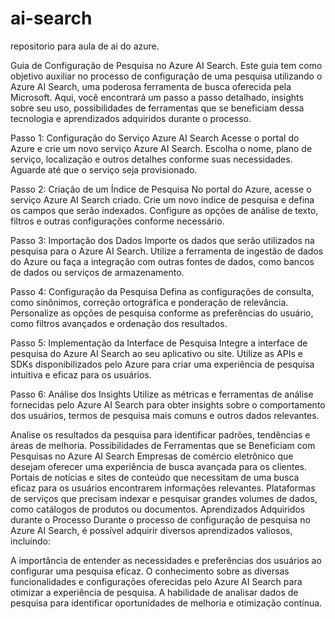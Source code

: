 # ai-search
repositorio para aula de ai do azure.

Guia de Configuração de Pesquisa no Azure AI Search.
Este guia tem como objetivo auxiliar no processo de configuração de uma pesquisa utilizando o Azure AI Search, uma poderosa ferramenta de busca oferecida pela Microsoft. Aqui, você encontrará um passo a passo detalhado, insights sobre seu uso, possibilidades de ferramentas que se beneficiam dessa tecnologia e aprendizados adquiridos durante o processo.

Passo 1: Configuração do Serviço Azure AI Search
Acesse o portal do Azure e crie um novo serviço Azure AI Search.
Escolha o nome, plano de serviço, localização e outros detalhes conforme suas necessidades.
Aguarde até que o serviço seja provisionado.

Passo 2: Criação de um Índice de Pesquisa
No portal do Azure, acesse o serviço Azure AI Search criado.
Crie um novo índice de pesquisa e defina os campos que serão indexados.
Configure as opções de análise de texto, filtros e outras configurações conforme necessário.

Passo 3: Importação dos Dados
Importe os dados que serão utilizados na pesquisa para o Azure AI Search.
Utilize a ferramenta de ingestão de dados do Azure ou faça a integração com outras fontes de dados, como bancos de dados ou serviços de armazenamento.

Passo 4: Configuração da Pesquisa
Defina as configurações de consulta, como sinônimos, correção ortográfica e ponderação de relevância.
Personalize as opções de pesquisa conforme as preferências do usuário, como filtros avançados e ordenação dos resultados.

Passo 5: Implementação da Interface de Pesquisa
Integre a interface de pesquisa do Azure AI Search ao seu aplicativo ou site.
Utilize as APIs e SDKs disponibilizados pelo Azure para criar uma experiência de pesquisa intuitiva e eficaz para os usuários.

Passo 6: Análise dos Insights
Utilize as métricas e ferramentas de análise fornecidas pelo Azure AI Search para obter insights sobre o comportamento dos usuários, termos de pesquisa mais comuns e outros dados relevantes.

Analise os resultados da pesquisa para identificar padrões, tendências e áreas de melhoria.
Possibilidades de Ferramentas que se Beneficiam com Pesquisas no Azure AI Search
Empresas de comércio eletrônico que desejam oferecer uma experiência de busca avançada para os clientes.
Portais de notícias e sites de conteúdo que necessitam de uma busca eficaz para os usuários encontrarem informações relevantes.
Plataformas de serviços que precisam indexar e pesquisar grandes volumes de dados, como catálogos de produtos ou documentos.
Aprendizados Adquiridos durante o Processo
Durante o processo de configuração de pesquisa no Azure AI Search, é possível adquirir diversos aprendizados valiosos, incluindo:

A importância de entender as necessidades e preferências dos usuários ao configurar uma pesquisa eficaz.
O conhecimento sobre as diversas funcionalidades e configurações oferecidas pelo Azure AI Search para otimizar a experiência de pesquisa.
A habilidade de analisar dados de pesquisa para identificar oportunidades de melhoria e otimização contínua.

